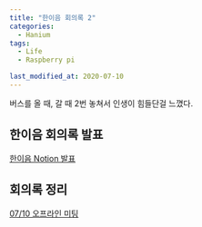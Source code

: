 ```yaml
---
title: "한이음 회의록 2"
categories:
  - Hanium 
tags:
  - Life
  - Raspberry pi 

last_modified_at: 2020-07-10
---
```

버스를 올 때, 갈 때 2번 놓쳐서 인생이 힘들단걸 느꼈다.

## 한이음 회의록 발표

[한이음 Notion 발표](https://www.notion.so/2-f108f6ab044a4d079824e336e376d991)

## 회의록 정리

[07/10 오프라인 미팅](https://www.notion.so/07-10-bb56637cd6d34e5d925af0999144be89)


